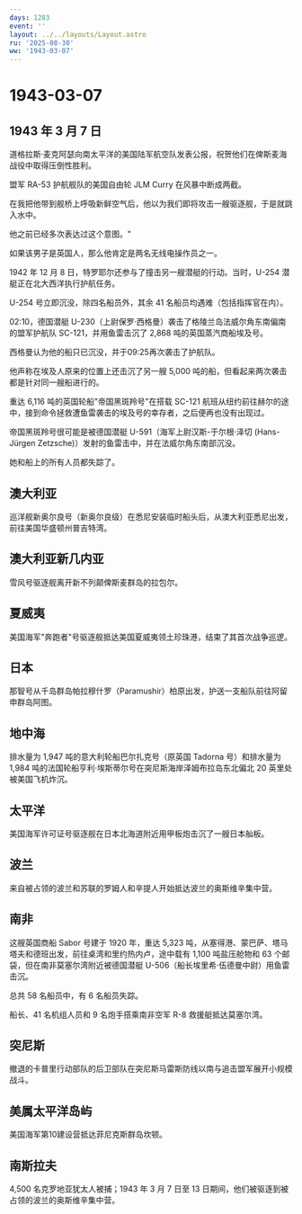 ```yaml
---
days: 1283
event: ''
layout: ../../layouts/Layout.astro
ru: '2025-08-30'
ww: '1943-03-07'
---
```


# 1943-03-07

## 1943 年 3 月 7 日

道格拉斯·麦克阿瑟向南太平洋的美国陆军航空队发表公报，祝贺他们在俾斯麦海战役中取得压倒性胜利。

盟军 RA-53 护航舰队的美国自由轮 JLM Curry 在风暴中断成两截。

在我把他带到舰桥上呼吸新鲜空气后，他以为我们即将攻击一艘驱逐舰，于是就跳入水中。

他之前已经多次表达过这个意图。"

如果该男子是英国人，那么他肯定是两名无线电操作员之一。

1942 年 12 月 8 日，特罗耶尔还参与了撞击另一艘潜艇的行动。当时，U-254
潜艇正在北大西洋执行护航任务。

U-254 号立即沉没，除四名船员外，其余 41 名船员均遇难（包括指挥官在内）。

02:10，德国潜艇
U-230（上尉保罗·西格曼）袭击了格陵兰岛法威尔角东南偏南的盟军护航队
SC-121，并用鱼雷击沉了 2,868 吨的英国蒸汽商船埃及号。

西格曼认为他的船只已沉没，并于09:25再次袭击了护航队。

他声称在埃及人原来的位置上还击沉了另一艘 5,000
吨的船，但看起来两次袭击都是针对同一艘船进行的。

重达 6,116 吨的英国轮船"帝国黑斑羚号"在搭载 SC-121
航班从纽约前往赫尔的途中，接到命令拯救遭鱼雷袭击的埃及号的幸存者，之后便再也没有出现过。

帝国黑斑羚号很可能是被德国潜艇 U-591（海军上尉汉斯-于尔根·泽切
(Hans-Jürgen Zetzsche)）发射的鱼雷击中，并在法威尔角东南部沉没。

她和船上的所有人员都失踪了。

## 澳大利亚

巡洋舰新奥尔良号（新奥尔良级）在悉尼安装临时船头后，从澳大利亚悉尼出发，前往美国华盛顿州普吉特湾。

## 澳大利亚新几内亚

雪风号驱逐舰离开新不列颠俾斯麦群岛的拉包尔。

## 夏威夷

美国海军"奔跑者"号驱逐舰抵达美国夏威夷领土珍珠港，结束了其首次战争巡逻。

## 日本

那智号从千岛群岛帕拉穆什罗（Paramushir）柏原出发，护送一支船队前往阿留申群岛阿图。

## 地中海

排水量为 1,947 吨的意大利轮船巴尔扎克号（原英国 Tadorna 号）和排水量为
1,984 吨的法国轮船亨利·埃斯蒂尔号在突尼斯海岸泽姆布拉岛东北偏北 20
英里处被美国飞机炸沉。

## 太平洋

美国海军许可证号驱逐舰在日本北海道附近用甲板炮击沉了一艘日本舢板。

## 波兰

来自被占领的波兰和苏联的罗姆人和辛提人开始抵达波兰的奥斯维辛集中营。

## 南非

这艘英国商船 Sabor 号建于 1920 年，重达 5,323
吨，从塞得港、蒙巴萨、塔马塔夫和德班出发，前往桌湾和里约热内卢，途中载有
1,100 吨盐压舱物和 63 个邮袋，但在南非莫塞尔湾附近被德国潜艇
U-506（船长埃里希·伍德曼中尉）用鱼雷击沉。

总共 58 名船员中，有 6 名船员失踪。

船长、41 名机组人员和 9 名炮手搭乘南非空军 R-8 救援艇抵达莫塞尔湾。

## 突尼斯

撤退的卡普里行动部队的后卫部队在突尼斯马雷斯防线以南与追击盟军展开小规模战斗。

## 美属太平洋岛屿

美国海军第10建设营抵达菲尼克斯群岛坎顿。

## 南斯拉夫

4,500 名克罗地亚犹太人被捕；1943 年 3 月 7 日至 13
日期间，他们被驱逐到被占领的波兰的奥斯维辛集中营。